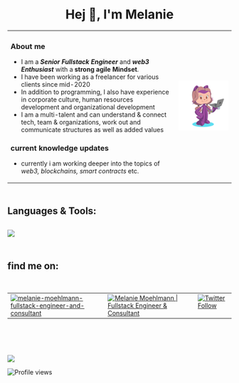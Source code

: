 <!--
**codingCookie/codingCookie** is a ✨ _special_ ✨ repository because its `README.md` (this file) appears on your GitHub profile.

Here are some ideas to get you started:

- 🔭 I’m currently working on ...
- 🌱 I’m currently learning ...
- 👯 I’m looking to collaborate on ...
- 🤔 I’m looking for help with ...
- 💬 Ask me about ...
- 📫 How to reach me: ...
- 😄 Pronouns: ...
- ⚡ Fun fact: ...
-->

<h1 align="center">Hej 👋, I'm Melanie</h1>

<table style="border: none; margin-bottom: 50px"><tr>
<td valign="top" width="75%" >

### **About me**

- I am a **_Senior Fullstack Engineer_** and **_web3 Enthusiast_** with a **strong agile Mindset**.
- I have been working as a freelancer for various clients since mid-2020
- In addition to programming, I also have experience in corporate culture, human resources development and organizational development
- I am a multi-talent and can understand & connect tech, team & organizations, work out and communicate structures as well as added values

### **current knowledge updates**

- currently i am working deeper into the topics of _web3, blockchains, smart contracts_ etc.

<!-- ### **Entrepreneurship**

- I founded planbuddy UG with 2 others. We want to simplify the digital planning of e.g. bachelor parties and make it more stress-free. -->

</td>
<td valign="middle" width="25%"><img src="octocat-mel.png" /></td>
</tr></table>

## **Languages & Tools:**

<p align="left" style="margin: 30px 0 50px">
  <img src="https://skillicons.dev/icons?i=js,ts,react,nextjs,emotion,vscode,docker,php,laravel,git,github,githubactions,nodejs,jest,tailwind,html,sass,css,jenkins,heroku,netlify,mysql,postgres,gitlab,kubernetes,nginx&perline=10">
</p>

<!-- Account age: **{{ ACCOUNT_AGE }}** years (action needed: <https://github.com/marketplace/actions/profile-readme-stats#example-workflow>) -->

## **find me on:** ️

<br />
<table><tr>
<td valign="top"><a href="https://www.linkedin.com/in/melanie-moehlmann-fullstack-engineer-and-consultant/" target="_blank"><img align="center" src="https://img.shields.io/badge/-LinkedIn-0e76a8?style=for-the-badge&logo=Linkedin&logoColor=white" alt="melanie-moehlmann-fullstack-engineer-and-consultant" /></a></td>
<td valign="top"><a href="https://memoe.io/" target="_blank"><img align="center" src="https://img.shields.io/badge/-Website%20--%20memoe.io%20(de%20only)-3b5998?style=for-the-badge&logo=google-chrome&logoColor=white&" alt="Melanie Moehlmann | Fullstack Engineer & Consultant" /></a></td>
<td valign="top" ><a href="https://twitter.com/codingCookie" target="_blank"><img alt="Twitter Follow" src="https://img.shields.io/twitter/follow/codingCookie?label=Twitter&style=for-the-badge&logo=twitter&color=1DA1F2"/></a></td>
</tr></table>

<br />
<br />
<br />



<p>
   <img align="center" src="http://github-readme-streak-stats.herokuapp.com?user=codingCookie&theme=radical&hide_border=true"/>
</p>

![Profile views](https://gpvc.arturio.dev/codingCookie)

